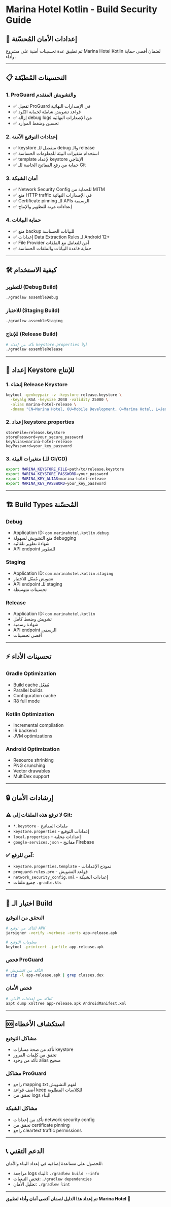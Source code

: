 # Marina Hotel Kotlin - Build Security Guide

## 🔐 إعدادات الأمان المُحسّنة

تم تطبيق عدة تحسينات أمنية على مشروع Marina Hotel Kotlin لضمان أقصى حماية وأداء.

---

## 📋 **التحسينات المُطبّقة**

### 1. **ProGuard والتشويش المتقدم**
- ✅ تفعيل ProGuard في الإصدارات النهائية
- ✅ قواعد تشويش شاملة لحماية الكود
- ✅ إزالة debug logs من الإصدارات النهائية
- ✅ تحسين وضغط الموارد

### 2. **إعدادات التوقيع الآمنة**
- ✅ keystore منفصل للـ debug والـ release
- ✅ استخدام متغيرات البيئة للمعلومات الحساسة
- ✅ template لإعداد keystore الإنتاجي
- ✅ حماية من رفع المفاتيح الخاصة للـ Git

### 3. **أمان الشبكة**
- ✅ Network Security Config للحماية من MITM
- ✅ منع HTTP traffic في الإصدارات النهائية
- ✅ Certificate pinning للـ APIs الرسمية
- ✅ إعدادات مرنة للتطوير والإنتاج

### 4. **حماية البيانات**
- ✅ منع backup للبيانات الحساسة
- ✅ إعدادات Data Extraction Rules لـ Android 12+
- ✅ File Provider آمن للتعامل مع الملفات
- ✅ حماية قاعدة البيانات والملفات الحساسة

---

## 🛠 **كيفية الاستخدام**

### **للتطوير (Debug Build)**
```bash
./gradlew assembleDebug
```

### **للاختبار (Staging Build)**  
```bash
./gradlew assembleStaging
```

### **للإنتاج (Release Build)**
```bash
# تأكد من إعداد keystore.properties أولاً
./gradlew assembleRelease
```

---

## 🔑 **إعداد Keystore للإنتاج**

### 1. **إنشاء Release Keystore**
```bash
keytool -genkeypair -v -keystore release.keystore \
  -keyalg RSA -keysize 2048 -validity 25000 \
  -alias marina-hotel-release \
  -dname "CN=Marina Hotel, OU=Mobile Development, O=Marina Hotel, L=Jeddah, ST=Makkah, C=SA"
```

### 2. **إعداد keystore.properties**
```properties
storeFile=release.keystore  
storePassword=your_secure_password
keyAlias=marina-hotel-release
keyPassword=your_key_password
```

### 3. **متغيرات البيئة (للـ CI/CD)**
```bash
export MARINA_KEYSTORE_FILE=path/to/release.keystore
export MARINA_KEYSTORE_PASSWORD=your_password
export MARINA_KEY_ALIAS=marina-hotel-release  
export MARINA_KEY_PASSWORD=your_key_password
```

---

## 🏗 **Build Types المُحسّنة**

### **Debug**
- Application ID: `com.marinahotel.kotlin.debug`
- منع التشويش لسهولة debugging
- شهادة تطوير تلقائية
- API endpoint للتطوير

### **Staging**  
- Application ID: `com.marinahotel.kotlin.staging`
- تشويش مُفعّل للاختبار
- API endpoint للـ staging
- تحسينات متوسطة

### **Release**
- Application ID: `com.marinahotel.kotlin`  
- تشويش وضغط كامل
- شهادة رسمية
- API endpoint الرسمي
- أقصى تحسينات

---

## ⚡ **تحسينات الأداء**

### **Gradle Optimization**
- Build cache مُفعّل
- Parallel builds
- Configuration cache
- R8 full mode

### **Kotlin Optimization**  
- Incremental compilation
- IR backend
- JVM optimizations

### **Android Optimization**
- Resource shrinking
- PNG crunching  
- Vector drawables
- MultiDex support

---

## 🔒 **إرشادات الأمان**

### **⚠️ لا ترفع هذه الملفات إلى Git:**
- `*.keystore` - ملفات المفاتيح
- `keystore.properties` - إعدادات التوقيع
- `local.properties` - إعدادات محلية
- `google-services.json` - مفاتيح Firebase

### **✅ آمن للرفع:**
- `keystore.properties.template` - نموذج الإعدادات
- `proguard-rules.pro` - قواعد التشويش
- `network_security_config.xml` - إعدادات الشبكة
- جميع ملفات `.gradle.kts`

---

## 📱 **اختبار الـ Build**

### **التحقق من التوقيع**
```bash
# للتأكد من توقيع APK
jarsigner -verify -verbose -certs app-release.apk

# معلومات التوقيع
keytool -printcert -jarfile app-release.apk
```

### **فحص ProGuard**
```bash  
# التأكد من التشويش
unzip -l app-release.apk | grep classes.dex
```

### **فحص الأمان**
```bash
# التأكد من إعدادات الأمان
aapt dump xmltree app-release.apk AndroidManifest.xml
```

---

## 🆘 **استكشاف الأخطاء**

### **مشاكل التوقيع**
- تأكد من صحة مسارات keystore
- تحقق من كلمات المرور
- تأكد من وجود alias صحيح

### **مشاكل ProGuard**
- راجع mapping.txt لفهم التشويش
- أضف قواعد keep للكلاسات المطلوبة
- تحقق من logs البناء

### **مشاكل الشبكة**  
- تأكد من إعدادات network security config
- تحقق من certificate pinning
- راجع cleartext traffic permissions

---

## 📞 **الدعم التقني**

للحصول على مساعدة إضافية في إعداد البناء والأمان:

- مراجعة logs البناء: `./gradlew build --info`
- فحص التبعيات: `./gradlew dependencies`
- تحليل الأمان: `./gradlew lint`

---

**تم إعداد هذا الدليل لضمان أقصى أمان وأداء لتطبيق Marina Hotel** 🏨